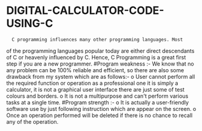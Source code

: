 # DIGITAL-CALCULATOR-CODE-USING-C

      C programming influences many other programming languages. Most
of the programming languages popular today are either direct descendants
of C or heavenly influenced by C. Hence, C Programming is a great first step
if you are a new programmer.
 #Program weakness :-
        We know that no any problem can be 100% reliable and efficient, so
there are also some drawback from my system which are as follows:-
        o User cannot perform all the required function or operation as a
professional one it is simply a calculator, it is not a graphical user
interface there are just some of test colours and borders.
        o It is not a multipurpose and can't perform various tasks at a single
time.
  #Program strength :-
        o It is actually a user-friendly software use by just following instruction
which are appear on the screen.
        o Once an operation performed will be deleted if there is no chance to
recall any of the operation. 
